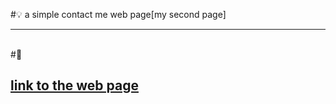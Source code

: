 #:bulb: a simple contact me web page[my second page]<hr>
<br>#:link:<a href="https://aroma-sketch.github.io/contact_me_form/contact_us.html" ><h2>link to the web page</h2></a>
